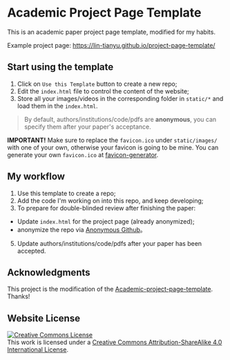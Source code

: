 # Academic Project Page Template
This is an academic paper project page template, modified for my habits.


Example project page: https://lin-tianyu.github.io/project-page-template/



## Start using the template
1. Click on `Use this Template` button to create a new repo;
2. Edit the `index.html` file to control the content of the website;
3. Store all your images/videos in the corresponding folder in `static/*` and load them in the `index.html`.
> By default, authors/institutions/code/pdfs are **anonymous**, you can specify them after your paper's acceptance.

**IMPORTANT!** Make sure to replace the `favicon.ico` under `static/images/` with one of your own, otherwise your favicon is going to be mine.
You can generate your own `favicon.ico` at [favicon-generator](https://favicon.io/favicon-generator/).

## My workflow
1. Use this template to create a repo;
2. Add the code I'm working on into this repo, and keep developing;
3. To prepare for double-blinded review after finishing the paper:
  - Update `index.html` for the project page (already anonymized); 
  - anonymize the repo via [Anonymous Github](https://anonymous.4open.science/)。
5. Update authors/institutions/code/pdfs after your paper has been accepted.

## Acknowledgments
This project is the modification of the [Academic-project-page-template](https://github.com/eliahuhorwitz/Academic-project-page-template). Thanks!

## Website License
<a rel="license" href="http://creativecommons.org/licenses/by-sa/4.0/"><img alt="Creative Commons License" style="border-width:0" src="https://i.creativecommons.org/l/by-sa/4.0/88x31.png" /></a><br />This work is licensed under a <a rel="license" href="http://creativecommons.org/licenses/by-sa/4.0/">Creative Commons Attribution-ShareAlike 4.0 International License</a>.
